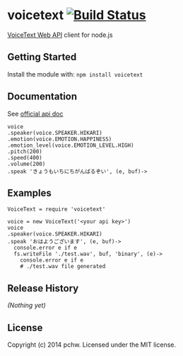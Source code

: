# voicetext [![Build Status](https://travis-ci.org/pchw/node-voicetext.svg?branch=master)](https://travis-ci.org/pchw/node-voicetext)

[VoiceText Web API](https://cloud.voicetext.jp/webapi) client for node.js

## Getting Started
Install the module with: `npm install voicetext`

## Documentation
See [official api doc](https://cloud.voicetext.jp/webapi/docs/api)

```
voice
.speaker(voice.SPEAKER.HIKARI)
.emotion(voice.EMOTION.HAPPINESS)
.emotion_level(voice.EMOTION_LEVEL.HIGH)
.pitch(200)
.speed(400)
.volume(200)
.speak 'きょうもいちにちがんばるぞい', (e, buf)->
```

## Examples
```coffee-script
VoiceText = require 'voicetext'

voice = new VoiceText('<your api key>')
voice
.speaker(voice.SPEAKER.HIKARI)
.speak 'おはようございます', (e, buf)->
  console.error e if e
  fs.writeFile './test.wav', buf, 'binary', (e)->
    console.error e if e
    # ./test.wav file generated
```

## Release History
_(Nothing yet)_

## License
Copyright (c) 2014 pchw. Licensed under the MIT license.